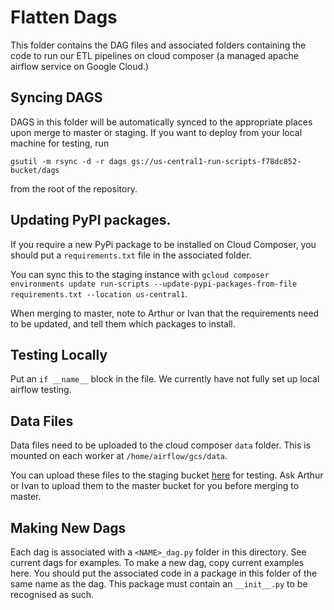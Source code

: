 # Flatten Dags

This folder contains the DAG files and associated folders containing the code to run our ETL pipelines on cloud composer (a managed apache airflow service on Google Cloud.)

## Syncing DAGS

DAGS in this folder will be automatically synced to the appropriate places upon merge to master or staging. If you want to deploy from your local machine for testing, run


```gsutil -m rsync -d -r dags gs://us-central1-run-scripts-f78dc852-bucket/dags```

from the root of the repository.


## Updating PyPI packages.

If you require a new PyPi package to be installed on Cloud Composer, you should put a `requirements.txt` file in the associated folder.

You can sync this to the staging instance with `gcloud composer environments update run-scripts --update-pypi-packages-from-file requirements.txt --location us-central1`.

When merging to master, note to Arthur or Ivan that the requirements need to be updated, and tell them which packages to install.


## Testing Locally

Put an `if __name__` block in the file. We currently have not fully set up local airflow testing.


## Data Files

Data files need to be uploaded to the cloud composer `data` folder. This is mounted on each worker at `/home/airflow/gcs/data`.

You can upload these files to the staging bucket [here](https://console.cloud.google.com/storage/browser/us-central1-run-scripts-f78dc852-bucket/data?project=flatten-staging-271921&ref=https://console.cloud.google.com/storage/browser/us-central1-run-scripts-f78dc852-bucket/data?project%3Dflatten-staging-271921&rapt=AEjHL4N4_yz7VwqBT9_7p15VNp9iHN3Y6yOQY9kqDihm0TTWOMoOR0ZzQLjEiDd2fNz269Z6hoOrRwBxxA2IB-Eh8BOz8_Aedg)
for testing. Ask Arthur or Ivan to upload them to the master bucket for you before merging to master.

## Making New Dags

Each dag is associated with a `<NAME>_dag.py` folder in this directory. See current dags for examples. To make a new dag,
copy current examples here. You should put the associated code in a package in this folder of the same name as the dag.
This package must contain an `__init__.py` to be recognised as such.
